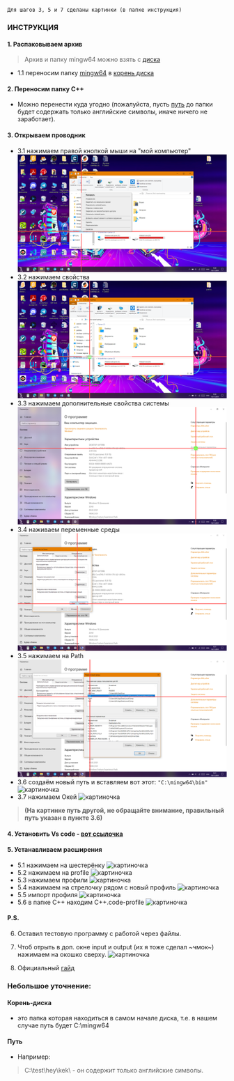 `Для шагов 3, 5 и 7 сделаны картинки (в папке инструкция)`
### ИНСТРУКЦИЯ
#### 1. Распаковываем архив
>Архив и папку mingw64 можно взять с [диска](https://disk.yandex.ru/d/3oVxqH7gDGZTqg)
- 1.1 переносим папку [mingw64](https://disk.yandex.ru/d/oGheTHYkiKL_Jw) в [корень диска](#корень-диска)
#### 2. Переносим папку C++
- Можно перенести куда угодно (пожалуйста, пусть [путь](#путь) до папки будет содержать только английские символы, иначе ничего не заработает).
#### 3. Открываем проводник
- 3.1 нажимаем правой кнопкой мыши на "мой компьютер"
![картиночка](/Инструкция/3.1.png)
- 3.2 нажимаем свойства
![картиночка](/Инструкция/3.2.png)
- 3.3 нажимаем дополнительные свойства системы
![картиночка](/Инструкция/3.3.png)
- 3.4 наживаем переменные среды
![картиночка](/Инструкция/3.4.png)
- 3.5 нажимаем на Path
![картиночка](/Инструкция/3.5.png)
- 3.6 создаём новый путь и вставляем вот этот:
```"C:\mingw64\bin"```
![картиночка](/Инструкция/3.6.png)
- 3.7 нажимаем Окей
![картиночка](/Инструкция/3.7.png)
> __(На картинке путь другой, не обращайте внимание, правильный путь указан в пункте 3.6)__



#### 4. Установить Vs code - [вот ссылочка](https://code.visualstudio.com/download)

#### 5. Устанавливаем расширения
- 5.1 нажимаем на шестерёнку
![картиночка](/Инструкция/5.1.png)
- 5.2 нажимаем на profile
![картиночка](/Инструкция/5.2.png)
- 5.3 нажимаем профили
![картиночка](/Инструкция/5.3.png)
- 5.4 нажимаем на стрелочку рядом с новый профиль
![картиночка](/Инструкция/5.4.png)
- 5.5 импорт профиля
![картиночка](/Инструкция/5.5.png)
- 5.6 в папке С++ находим С++.code-profile
![картиночка](/Инструкция/5.6.png)
#### P.S.
6. Оставил тестовую программу с работой через файлы.

7. Чтоб отрыть в доп. окне input и output (их я тоже сделал ~чмок~) нажимаем на окошко сверху.
![картиночка](/Инструкция/7.png)

9. Официальный [гайд](https://code.visualstudio.com/docs/cpp/config-mingw)
### Небольшое уточнение:
#### Корень-диска
- это папка которая находиться в самом начале диска, т.е. в нашем случае путь будет C:\mingw64
#### Путь
- Например: 
>C:\test\hey\kek\ - он содержит только английские символы.

